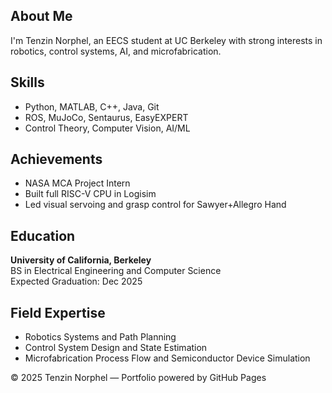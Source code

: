 
<html>
<head>
</head>
<body>
  

  <div id="about" class="tab active">
    <h2>About Me</h2>
    <p>I'm Tenzin Norphel, an EECS student at UC Berkeley with strong interests in robotics, control systems, AI, and microfabrication.</p>
  </div>

  <div id="skills" class="tab">
    <h2>Skills</h2>
    <ul>
      <li>Python, MATLAB, C++, Java, Git</li>
      <li>ROS, MuJoCo, Sentaurus, EasyEXPERT</li>
      <li>Control Theory, Computer Vision, AI/ML</li>
    </ul>
  </div>

  <div id="achievements" class="tab">
    <h2>Achievements</h2>
    <ul>
      <li>NASA MCA Project Intern</li>
      <li>Built full RISC-V CPU in Logisim</li>
      <li>Led visual servoing and grasp control for Sawyer+Allegro Hand</li>
    </ul>
  </div>

  <div id="education" class="tab">
    <h2>Education</h2>
    <p><strong>University of California, Berkeley</strong><br>BS in Electrical Engineering and Computer Science<br>Expected Graduation: Dec 2025</p>
  </div>

  <div id="expertise" class="tab">
    <h2>Field Expertise</h2>
    <ul>
      <li>Robotics Systems and Path Planning</li>
      <li>Control System Design and State Estimation</li>
      <li>Microfabrication Process Flow and Semiconductor Device Simulation</li>
    </ul>
  </div>

  <footer>
    &copy; 2025 Tenzin Norphel — Portfolio powered by GitHub Pages
  </footer>

  <script>
    function showTab(tabId) {
      document.querySelectorAll('.tab').forEach(tab => {
        tab.classList.remove('active');
      });
      document.getElementById(tabId).classList.add('active');
    }
  </script>
</body>
</html>
